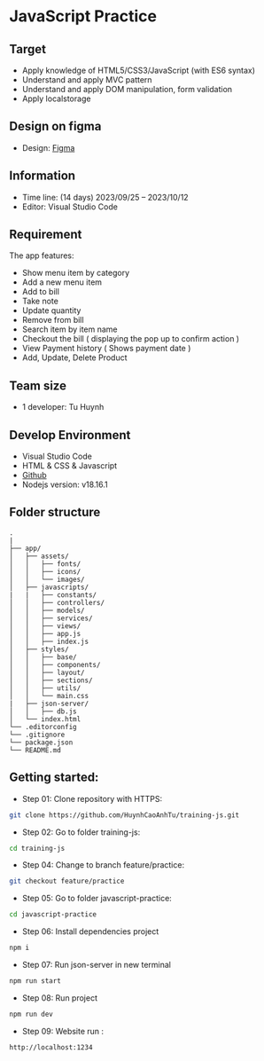 # JavaScript Practice

## Target

- Apply knowledge of HTML5/CSS3/JavaScript (with ES6 syntax)
- Understand and apply MVC pattern
- Understand and apply DOM manipulation, form validation
- Apply localstorage

## Design on figma

- Design: [Figma](<https://www.figma.com/file/ZA6xYFMTDJrn20R5bZuAiA/Coffee-POS-System-Dashboard-Design-(Community)?node-id=1%3A7&mode=dev>)

## Information

- Time line: (14 days) 2023/09/25 – 2023/10/12
- Editor: Visual Studio Code

## Requirement

The app features:

- Show menu item by category
- Add a new menu item
- Add to bill
- Take note
- Update quantity
- Remove from bill
- Search item by item name
- Checkout the bill ( displaying the pop up to confirm action )
- View Payment history ( Shows payment date )
- Add, Update, Delete Product


## Team size

- 1 developer: Tu Huynh

## Develop Environment

- Visual Studio Code
- HTML & CSS & Javascript
- [Github](https://github.com/HuynhCaoAnhTu/training-js)
- Nodejs version: v18.16.1

## Folder structure

```
.
|
├── app/
│   ├── assets/
│   │   ├── fonts/
│   │   ├── icons/
│   │   └── images/
│   ├── javascripts/
|   |   ├── constants/
│   │   ├── controllers/
│   │   ├── models/
│   │   ├── services/
│   │   ├── views/
│   │   ├── app.js
│   │   ├── index.js
│   ├── styles/
│   │   ├── base/
│   │   ├── components/
│   │   ├── layout/
│   │   ├── sections/
│   │   ├── utils/
│   │   └── main.css
|   ├── json-server/
│   │   ├── db.js
│   └── index.html
└── .editorconfig
└── .gitignore
└── package.json
└── README.md
```
## Getting started:

- Step 01: Clone repository with HTTPS:

```bash
git clone https://github.com/HuynhCaoAnhTu/training-js.git
```

- Step 02: Go to folder training-js:

```bash
cd training-js
```

- Step 04: Change to branch feature/practice:

```bash
git checkout feature/practice
```

- Step 05: Go to folder javascript-practice:

```bash
cd javascript-practice
```



- Step 06: Install dependencies project

```bash
npm i
```

- Step 07: Run json-server in new terminal

```bash
npm run start
```

- Step 08: Run project

```bash
npm run dev
```

- Step 09: Website run :

```bash
http://localhost:1234
```
